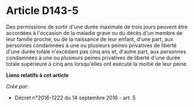 # Article D143-5

Des permissions de sortir d'une durée maximale de trois jours peuvent être accordées à l'occasion de la maladie grave ou du
décès d'un membre de leur famille proche, ou de la naissance de leur enfant, d'une part, aux personnes condamnées à une ou
plusieurs peines privatives de liberté d'une durée totale n'excédant pas cinq ans et, d'autre part, aux personnes condamnées
à une ou plusieurs peines privatives de liberté d'une durée totale supérieure à cinq ans lorsqu'elles ont exécuté la moitié
de leur peine.

**Liens relatifs à cet article**

_Créé par_:

  - Décret n°2016-1222 du 14 septembre 2016 - art. 5
